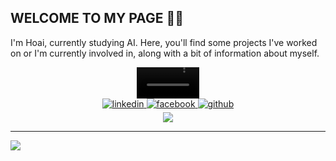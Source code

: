 ## WELCOME TO MY PAGE 👋😊
I'm Hoai, currently studying AI. Here, you'll find some projects I've worked on or I'm currently involved in, along with a bit of information about myself.

<div id="header" align="center">
  <video src="https://media.giphy.com/media/M9gbBd9nbDrOTu1Mqx/giphy.gif" width="100" autoplay loop muted></video>
</div>


<div align="center">
<a href="https://linkedin.com/in/https://www.linkedin.com/in/huuhoai24/" target="_blank">
<img src=https://img.shields.io/badge/linkedin-%231E77B5.svg?&style=for-the-badge&logo=linkedin&logoColor=white alt=linkedin style="margin-bottom: 5px;" />
</a>
<a href="https://www.facebook.com/https://www.facebook.com/huuhoai24" target="_blank">
<img src=https://img.shields.io/badge/facebook-%232E87FB.svg?&style=for-the-badge&logo=facebook&logoColor=white alt=facebook style="margin-bottom: 5px;" />
</a>
<a href="https://github.com/https://github.com/huuhoai24" target="_blank">
<img src=https://img.shields.io/badge/github-%2324292e.svg?&style=for-the-badge&logo=github&logoColor=white alt=github style="margin-bottom: 5px;" />
</a>  
</div>  




<div align="center"><img src="https://github-readme-stats.vercel.app/api?username=huuhoai24&show_icons=true&count_private=true&hide_border=true" align="center" /></div>




---
[![](https://visitcount.itsvg.in/api?id=huuhoai24&icon=0&color=0)](https://visitcount.itsvg.in)
